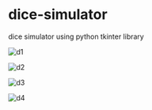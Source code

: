 # dice-simulator
dice simulator using python tkinter  library

![d1](https://user-images.githubusercontent.com/105961749/170023793-6342747a-5215-4bce-90d3-b41dfc40fff3.png)

![d2](https://user-images.githubusercontent.com/105961749/170024076-954f896f-8055-44bc-a080-26a43ffd89a4.png)

![d3](https://user-images.githubusercontent.com/105961749/170024283-b0e6ea16-4c06-49cb-8836-d790ac9ac0af.png)

![d4](https://user-images.githubusercontent.com/105961749/170024485-6ea176d6-c9d5-4f83-b4f3-dde86f49e4fe.png)
